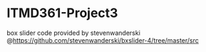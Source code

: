 # ITMD361-Project3
box slider code provided by stevenwanderski @https://github.com/stevenwanderski/bxslider-4/tree/master/src
